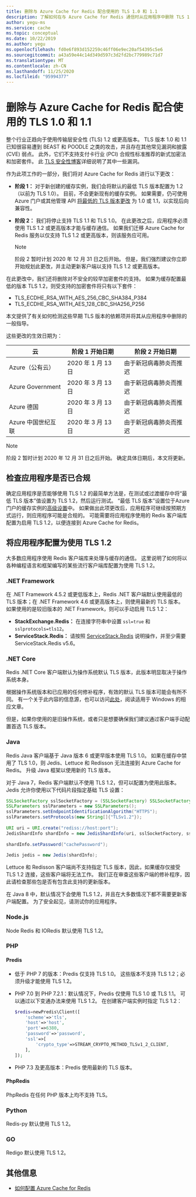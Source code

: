 ```yaml
---
title: 删除与 Azure Cache for Redis 配合使用的 TLS 1.0 和 1.1
description: 了解如何在与 Azure Cache for Redis 通信时从应用程序中删除 TLS 1.0 和 1.1
author: yegu-ms
ms.service: cache
ms.topic: conceptual
ms.date: 10/22/2019
ms.author: yegu
ms.openlocfilehash: fd0e6f893d152259c46ff06e9ec20af54395c5e6
ms.sourcegitcommit: a43a59e44c14d349d597c3d2fd2bc779989c71d7
ms.translationtype: MT
ms.contentlocale: zh-CN
ms.lasthandoff: 11/25/2020
ms.locfileid: "95994377"
---
```

# <a name="remove-tls-10-and-11-from-use-with-azure-cache-for-redis"></a>删除与 Azure Cache for Redis 配合使用的 TLS 1.0 和 1.1

整个行业正趋向于使用传输层安全性 (TLS) 1.2 或更高版本。 TLS 版本 1.0 和 1.1 已知很容易遭到 BEAST 和 POODLE 之类的攻击，并且存在其他常见漏洞和披露 (CVE) 弱点。 此外，它们不支持支付卡行业 (PCI) 合规性标准推荐的新式加密法和加密套件。 此 [TLS 安全性博客](https://www.acunetix.com/blog/articles/tls-vulnerabilities-attacks-final-part/)详细说明了其中一些漏洞。

作为此项工作的一部分，我们将对 Azure Cache for Redis 进行以下更改：

* **阶段 1：** 对于新创建的缓存实例，我们会将默认的最低 TLS 版本配置为 1.2（以前为 TLS 1.0）。 目前，不会更新现有的缓存实例。 如果需要，仍可使用 Azure 门户或其他管理 API [将最低的 TLS 版本更改](cache-configure.md#access-ports) 为 1.0 或 1.1，以实现后向兼容性。
* **阶段 2：** 我们将停止支持 TLS 1.1 和 TLS 1.0。 在此更改之后，应用程序必须使用 TLS 1.2 或更高版本才能与缓存通信。 如果我们迁移 Azure Cache for Redis 服务以仅支持 TLS 1.2 或更高版本，则该服务应可用。

  > [!NOTE]
  > 阶段 2 暂时计划 2020 年 12 月 31 日之后开始。 但是，我们强烈建议你立即开始规划此更改，并主动更新客户端以支持 TLS 1.2 或更高版本。 
  >

在此更改中，我们还将删除对不安全的较早加密套件的支持。 如果为缓存配置最低的版本 TLS 1.2，则受支持的加密套件将只有以下套件：

* TLS_ECDHE_RSA_WITH_AES_256_CBC_SHA384_P384
* TLS_ECDHE_RSA_WITH_AES_128_CBC_SHA256_P256

本文提供了有关如何检测这些早期 TLS 版本的依赖项并将其从应用程序中删除的一般指导。

这些更改的生效日期为：

| 云                | 阶段 1 开始日期 | 阶段 2 开始日期         |
|----------------------|--------------------|----------------------------|
| Azure（公有云）       |  2020 年 1 月 13 日  | 由于新冠病毒肺炎而推迟  |
| Azure Government     |  2020 年 3 月 13 日    | 由于新冠病毒肺炎而推迟  |
| Azure 德国        |  2020 年 3 月 13 日    | 由于新冠病毒肺炎而推迟  |
| Azure 中国世纪互联 |  2020 年 3 月 13 日    | 由于新冠病毒肺炎而推迟  |

> [!NOTE]
> 阶段 2 暂时计划 2020 年 12 月 31 日之后开始。 确定具体日期后，本文将更新。
>

## <a name="check-whether-your-application-is-already-compliant"></a>检查应用程序是否已合规

确定应用程序是否能够使用 TLS 1.2 的最简单方法是，在测试或过渡缓存中将“最低 TLS 版本”值设置为 TLS 1.2，然后运行测试。 “最低 TLS 版本”设置位于Azure 门户的缓存实例的[高级设置](cache-configure.md#advanced-settings)中。  如果做出此项更改后，应用程序可继续按预期方式运行，则应用程序可能是合规的。 可能需要将应用程序使用的 Redis 客户端库配置为启用 TLS 1.2，以便连接到 Azure Cache for Redis。

## <a name="configure-your-application-to-use-tls-12"></a>将应用程序配置为使用 TLS 1.2

大多数应用程序使用 Redis 客户端库来处理与缓存的通信。 这里说明了如何将以各种编程语言和框架编写的某些流行客户端库配置为使用 TLS 1.2。

### <a name="net-framework"></a>.NET Framework

在 .NET Framework 4.5.2 或更低版本上，Redis .NET 客户端默认使用最低的 TLS 版本；在 .NET Framework 4.6 或更高版本上，则使用最新的 TLS 版本。 如果使用的是较旧版本的 .NET Framework，则可以手动启用 TLS 1.2：

* **StackExchange.Redis：** 在连接字符串中设置 `ssl=true` 和 `sslprotocols=tls12`。
* **ServiceStack.Redis：** 请按照 [ServiceStack.Redis](https://github.com/ServiceStack/ServiceStack.Redis#servicestackredis-ssl-support) 说明操作，并至少需要 ServiceStack.Redis v5.6。

### <a name="net-core"></a>.NET Core

Redis .NET Core 客户端默认为操作系统默认 TLS 版本，此版本明显取决于操作系统本身。 

根据操作系统版本和已应用的任何修补程序，有效的默认 TLS 版本可能会有所不同。 有一个关于此内容的信息源，也可以访问[此处](/dotnet/framework/network-programming/tls#support-for-tls-12)，阅读适用于 Windows 的相应文章。 

但是，如果你使用的是旧操作系统，或者只是想要确保我们建议通过客户端手动配置首选 TLS 版本。


### <a name="java"></a>Java

Redis Java 客户端基于 Java 版本 6 或更早版本使用 TLS 1.0。 如果在缓存中禁用了 TLS 1.0，则 Jedis、Lettuce 和 Redisson 无法连接到 Azure Cache for Redis。 升级 Java 框架以使用新的 TLS 版本。

对于 Java 7，Redis 客户端默认不使用 TLS 1.2，但可以配置为使用此版本。 Jedis 允许你使用以下代码片段指定基础 TLS 设置：

``` Java
SSLSocketFactory sslSocketFactory = (SSLSocketFactory) SSLSocketFactory.getDefault();
SSLParameters sslParameters = new SSLParameters();
sslParameters.setEndpointIdentificationAlgorithm("HTTPS");
sslParameters.setProtocols(new String[]{"TLSv1.2"});
 
URI uri = URI.create("rediss://host:port");
JedisShardInfo shardInfo = new JedisShardInfo(uri, sslSocketFactory, sslParameters, null);
 
shardInfo.setPassword("cachePassword");
 
Jedis jedis = new Jedis(shardInfo);
```

Lettuce 和 Redisson 客户端尚不支持指定 TLS 版本，因此，如果缓存仅接受 TLS 1.2 连接，这些客户端将无法工作。 我们正在审查这些客户端的修补程序，因此请检查那些包是否有包含此支持的更新版本。

在 Java 8 中，默认情况下会使用 TLS 1.2，并且在大多数情况下都不需要更新客户端配置。 为了安全起见，请测试你的应用程序。

### <a name="nodejs"></a>Node.js

Node Redis 和 IORedis 默认使用 TLS 1.2。

### <a name="php"></a>PHP

#### <a name="predis"></a>Predis
 
* 低于 PHP 7 的版本：Predis 仅支持 TLS 1.0。 这些版本不支持 TLS 1.2；必须升级才能使用 TLS 1.2。
 
* PHP 7.0 到 PHP 7.2.1：默认情况下，Predis 仅使用 TLS 1.0 或 TLS 1.1。 可以通过以下变通办法来使用 TLS 1.2。 在创建客户端实例时指定 TLS 1.2：

  ``` PHP
  $redis=newPredis\Client([
      'scheme'=>'tls',
      'host'=>'host',
      'port'=>6380,
      'password'=>'password',
      'ssl'=>[
          'crypto_type'=>STREAM_CRYPTO_METHOD_TLSv1_2_CLIENT,
      ],
  ]);
  ```

* PHP 7.3 及更高版本：Predis 使用最新的 TLS 版本。

#### <a name="phpredis"></a>PhpRedis

PhpRedis 在任何 PHP 版本上均不支持 TLS。

### <a name="python"></a>Python

Redis-py 默认使用 TLS 1.2。

### <a name="go"></a>GO

Redigo 默认使用 TLS 1.2。

## <a name="additional-information"></a>其他信息

- [如何配置 Azure Cache for Redis](cache-configure.md)